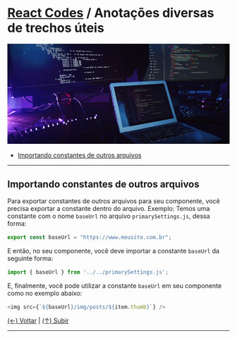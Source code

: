 # [React Codes](https://github.com/systemboys/React_Codes#react-codes "React Codes") / Anotações diversas de trechos úteis

[![React Coding](https://github.com/systemboys/React_Codes/blob/main/ReactJS%20-%20Anota%C3%A7%C3%B5es%20diversas%20de%20trechos%20%C3%BAteis/images/React_coding.png?raw=true "React Coding")](https://github.com/systemboys/React_Codes/blob/main/ReactJS%20-%20Anota%C3%A7%C3%B5es%20diversas%20de%20trechos%20%C3%BAteis/images/React_coding.png?raw=true "React Coding")

- [Importando constantes de outros arquivos](#importando-constantes-de-outros-arquivos "Importando constantes de outros arquivos")

---

## Importando constantes de outros arquivos

Para exportar constantes de outros arquivos para seu componente, você precisa exportar a constante dentro do arquivo. Exemplo: Temos uma constante com o nome `baseUrl` no arquivo `primarySettings.js`, dessa forma:

```javascript
export const baseUrl = "https://www.meusite.com.br";
```

E então, no seu componente, você deve importar a constante `baseUrl` da seguinte forma:

```javascript
import { baseUrl } from '../../primarySettings.js';
```

E, finalmente, você pode utilizar a constante `baseUrl` em seu componente como no exemplo abaixo:

```javascript
<img src={`${baseUrl}/img/posts/${item.thumb}`} />
```

[(&larr;) Voltar](https://github.com/systemboys/React_Codes#react-codes "Voltar ao Sumário") | 
[(&uarr;) Subir](#react-codes--reactjs-anota%C3%A7%C3%B5es-diversas-de-trechos-%C3%BAteis "Subir para o topo")

---